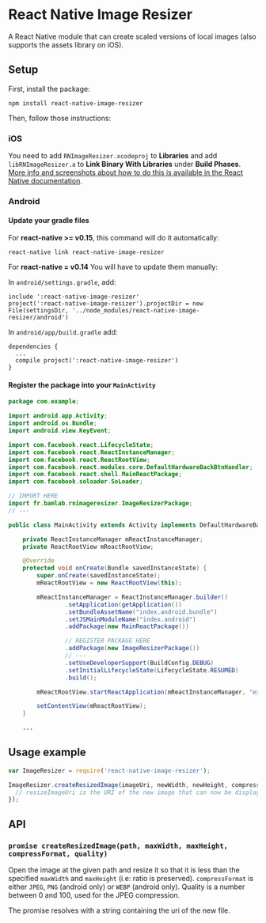 # React Native Image Resizer

A React Native module that can create scaled versions of local images (also supports the assets library on iOS).

## Setup

First, install the package:
```
npm install react-native-image-resizer
```

Then, follow those instructions:

### iOS

You need to add `RNImageResizer.xcodeproj` to **Libraries** and add `libRNImageResizer.a` to **Link Binary With Libraries** under **Build Phases**. [More info and screenshots about how to do this is available in the React Native documentation](http://facebook.github.io/react-native/docs/linking-libraries-ios.html#content).

### Android

#### Update your gradle files

For **react-native >= v0.15**, this command will do it automatically:
```
react-native link react-native-image-resizer
```

For **react-native = v0.14**
You will have to update them manually:

In `android/settings.gradle`, add:
```
include ':react-native-image-resizer'
project(':react-native-image-resizer').projectDir = new File(settingsDir, '../node_modules/react-native-image-resizer/android')
```

In `android/app/build.gradle` add:
```
dependencies {
  ...
  compile project(':react-native-image-resizer')
}
```

#### Register the package into your `MainActivity`
```java
package com.example;

import android.app.Activity;
import android.os.Bundle;
import android.view.KeyEvent;

import com.facebook.react.LifecycleState;
import com.facebook.react.ReactInstanceManager;
import com.facebook.react.ReactRootView;
import com.facebook.react.modules.core.DefaultHardwareBackBtnHandler;
import com.facebook.react.shell.MainReactPackage;
import com.facebook.soloader.SoLoader;

// IMPORT HERE
import fr.bamlab.rnimageresizer.ImageResizerPackage;
// ---

public class MainActivity extends Activity implements DefaultHardwareBackBtnHandler {

    private ReactInstanceManager mReactInstanceManager;
    private ReactRootView mReactRootView;

    @Override
    protected void onCreate(Bundle savedInstanceState) {
        super.onCreate(savedInstanceState);
        mReactRootView = new ReactRootView(this);

        mReactInstanceManager = ReactInstanceManager.builder()
                .setApplication(getApplication())
                .setBundleAssetName("index.android.bundle")
                .setJSMainModuleName("index.android")
                .addPackage(new MainReactPackage())

                // REGISTER PACKAGE HERE
                .addPackage(new ImageResizerPackage())
                // ---
                .setUseDeveloperSupport(BuildConfig.DEBUG)
                .setInitialLifecycleState(LifecycleState.RESUMED)
                .build();

        mReactRootView.startReactApplication(mReactInstanceManager, "example", null);

        setContentView(mReactRootView);
    }

    ...
```

## Usage example

```javascript
var ImageResizer = require('react-native-image-resizer');

ImageResizer.createResizedImage(imageUri, newWidth, newHeight, compressFormat, quality).then((resizedImageUri) => {
  // resizeImageUri is the URI of the new image that can now be displayed, uploaded...
});
```

## API

### `promise createResizedImage(path, maxWidth, maxHeight, compressFormat, quality)`

Open the image at the given path and resize it so that it is less than the specified `maxWidth` and `maxHeight` (i.e: ratio is preserved). `compressFormat` is either `JPEG`, `PNG` (android only) or `WEBP` (android only). Quality is a number between 0 and 100, used for the JPEG compression.

The promise resolves with a string containing the uri of the new file.
